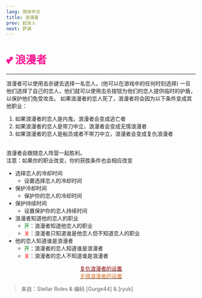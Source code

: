 ```yaml
---
lang: 简体中文
title: 浪漫者
prev: 起诉人
next: 萨满
---
```


# <font color="#ff1493">💕 <b>浪漫者</b></font> <Badge text="Benign" type="tip" vertical="middle"/>

***

浪漫者可以使用击杀键去选择一名恋人。(他可以在游戏中的任何时刻选择) 一旦他们选择了自己的恋人，他们就可以使用击杀按钮为他们的恋人提供临时的护盾，以保护他们免受攻击。 如果浪漫者的恋人死了，浪漫者将会因为以下条件变成其他职业：<br>

1. 如果浪漫者的恋人是内鬼，浪漫者会变成逃亡者<br>
2. 如果浪漫者的恋人是带刀中立，浪漫者会变成无情浪漫者<br>
3. 如果浪漫者的恋人是船员或者不带刀中立，浪漫者会变成复仇浪漫者<br><br>

浪漫者会跟随恋人阵营一起胜利。 <br>
注意：如果你的职业改变，你的获胜条件也会相应改变

- 选择恋人的冷却时间
  - 设置选择恋人的冷却时间
- 保护冷却时间
  - 保护你的恋人的冷却时间
- 保护持续时间
  - 设置保护你的恋人持续时间
- 浪漫者知道他的恋人的职业
  - <font color=green>开</font>：浪漫者知道他恋人的职业
  - <font color=red>关</font>：浪漫者只知道谁是他恋人但不知道恋人的职业
- 他的恋人知道谁是浪漫者
  - <font color=green>开</font>：浪漫者的恋人知道谁是浪漫者
  - <font color=red>关</font>：浪漫者的恋人不知道谁是浪漫者

<center>

[<font color="#8b0000">复仇浪漫者的设置</font>](./RomanticVengeful.html)<br>
[<font color="#d2691e">无情浪漫者的设置</font>](./RomanticRuthless.html)

</center>

> 来自：Stellar Roles & 编码 [Gurge44] & [ryuk]
